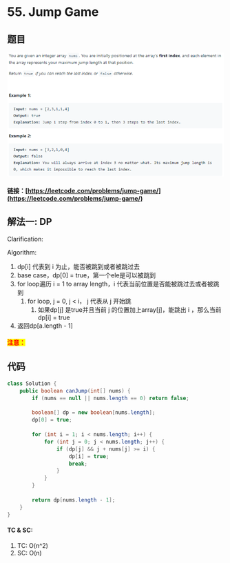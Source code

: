 # 55. Jump Game

## 题目

![](<../../.gitbook/assets/image (10) (2).png>)

#### 链接：[https://leetcode.com/problems/jump-game/](https://leetcode.com/problems/jump-game/)

## 解法一: DP

Clarification:&#x20;

Algorithm:&#x20;

1. dp\[i] 代表到 i 为止，能否被跳到或者被跳过去
2. base case，dp\[0] = true，第一个ele是可以被跳到
3. for loop遍历 i = 1 to array length，i 代表当前位置是否能被跳过去或者被跳到
   1. for loop, j = 0, j < i， j 代表从 j 开始跳
      1. 如果dp\[j] 是true并且当前 j 的位置加上array\[j]，能跳出 i ，那么当前dp\[i] = true
4. 返回dp\[a.length - 1]

#### <mark style="color:red;">注意：</mark>

## 代码

```java
class Solution {
    public boolean canJump(int[] nums) {
        if (nums == null || nums.length == 0) return false;
        
        boolean[] dp = new boolean[nums.length];
        dp[0] = true;
        
        for (int i = 1; i < nums.length; i++) {
            for (int j = 0; j < nums.length; j++) {
                if (dp[j] && j + nums[j] >= i) {
                    dp[i] = true;
                    break;
                }
            }
        }
        
        return dp[nums.length - 1];
    }
}
```

#### TC & SC:&#x20;

1. TC: O(n^2)
2. SC: O(n)
